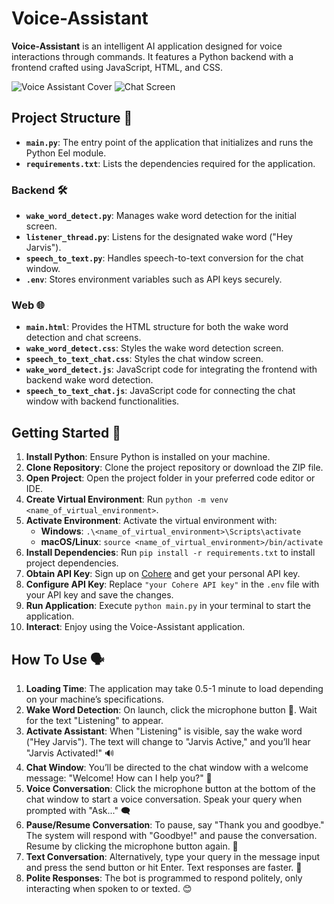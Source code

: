 # Voice-Assistant

**Voice-Assistant** is an intelligent AI application designed for voice interactions through commands. It features a Python backend with a frontend crafted using JavaScript, HTML, and CSS.

![Voice Assistant Cover](https://github.com/utkarsh-alpuria/Voice-Assistant-1.0/assets/166533290/7ef601cc-8a11-423c-83ed-9d917bb9ba40)
![Chat Screen](https://github.com/utkarsh-alpuria/Voice-Assistant-1.0/assets/166533290/258ff5c7-5247-4aa1-8cee-937c690aca0c)

## Project Structure 📁

- **`main.py`**: The entry point of the application that initializes and runs the Python Eel module.
- **`requirements.txt`**: Lists the dependencies required for the application.

### Backend 🛠️

- **`wake_word_detect.py`**: Manages wake word detection for the initial screen.
- **`listener_thread.py`**: Listens for the designated wake word ("Hey Jarvis").
- **`speech_to_text.py`**: Handles speech-to-text conversion for the chat window.
- **`.env`**: Stores environment variables such as API keys securely.

### Web 🌐

- **`main.html`**: Provides the HTML structure for both the wake word detection and chat screens.
- **`wake_word_detect.css`**: Styles the wake word detection screen.
- **`speech_to_text_chat.css`**: Styles the chat window screen.
- **`wake_word_detect.js`**: JavaScript code for integrating the frontend with backend wake word detection.
- **`speech_to_text_chat.js`**: JavaScript code for connecting the chat window with backend functionalities.

## Getting Started 🚀

1. **Install Python**: Ensure Python is installed on your machine.
2. **Clone Repository**: Clone the project repository or download the ZIP file.
3. **Open Project**: Open the project folder in your preferred code editor or IDE.
4. **Create Virtual Environment**: Run `python -m venv <name_of_virtual_environment>`.
5. **Activate Environment**: Activate the virtual environment with:
   - **Windows**: `.\<name_of_virtual_environment>\Scripts\activate`
   - **macOS/Linux**: `source <name_of_virtual_environment>/bin/activate`
6. **Install Dependencies**: Run `pip install -r requirements.txt` to install project dependencies.
7. **Obtain API Key**: Sign up on [Cohere](https://cohere.com/) and get your personal API key.
8. **Configure API Key**: Replace `"your Cohere API key"` in the `.env` file with your API key and save the changes.
9. **Run Application**: Execute `python main.py` in your terminal to start the application.
10. **Interact**: Enjoy using the Voice-Assistant application.

## How To Use 🗣️

1. **Loading Time**: The application may take 0.5-1 minute to load depending on your machine’s specifications.
2. **Wake Word Detection**: On launch, click the microphone button 🎤. Wait for the text "Listening" to appear.
3. **Activate Assistant**: When "Listening" is visible, say the wake word ("Hey Jarvis"). The text will change to "Jarvis Active," and you’ll hear "Jarvis Activated!" 🔊
4. **Chat Window**: You’ll be directed to the chat window with a welcome message: "Welcome! How can I help you?" 💬
5. **Voice Conversation**: Click the microphone button at the bottom of the chat window to start a voice conversation. Speak your query when prompted with "Ask..." 🗨️
6. **Pause/Resume Conversation**: To pause, say "Thank you and goodbye." The system will respond with "Goodbye!" and pause the conversation. Resume by clicking the microphone button again. 🔄
7. **Text Conversation**: Alternatively, type your query in the message input and press the send button or hit Enter. Text responses are faster. 📝
8. **Polite Responses**: The bot is programmed to respond politely, only interacting when spoken to or texted. 😊
